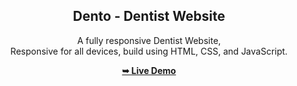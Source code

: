 <div align="center">
  
  <h2 align="center">Dento - Dentist Website</h2>

  A fully responsive Dentist Website, <br />Responsive for all devices, build using HTML, CSS, and JavaScript.

  <a href="https://akashdento.netlify.app/"><strong>➥ Live Demo</strong></a>

</div>
